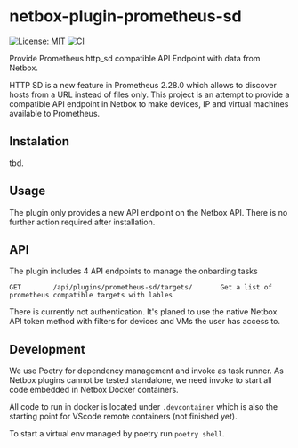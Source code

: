 # netbox-plugin-prometheus-sd

[![License: MIT](https://img.shields.io/badge/License-MIT-yellow.svg)](https://opensource.org/licenses/MIT)
[![CI](https://github.com/FlxPeters/netbox-plugin-prometheus-sd/workflows/CI/badge.svg?event=push)](https://github.com/FlxPeters/netbox-plugin-prometheus-sd/actions?query=workflow%3ACI)

Provide Prometheus http_sd compatible API Endpoint with data from Netbox.

HTTP SD is a new feature in Prometheus 2.28.0 which allows to discover hosts from a URL instead of files only. 
This project is an attempt to provide a compatible API endpoint in Netbox to make devices, IP and virtual machines available to Prometheus.

## Instalation

tbd.


## Usage

The plugin only provides a new API endpoint on the Netbox API. There is no further action required after installation. 

## API

The plugin includes 4 API endpoints to manage the onbarding tasks

```shell
GET        /api/plugins/prometheus-sd/targets/       Get a list of prometheus compatible targets with lables
```

There is currently not authentication. It's planed to use the native Netbox API token method with filters for devices and VMs the user has access to. 

## Development

We use Poetry for dependency management and invoke as task runner. 
As Netbox plugins cannot be tested standalone, we need invoke to start all code embedded in Netbox Docker containers.

All code to run in docker is located under `.devcontainer` which is also the starting point for VScode remote containers (not finished yet).

To start a virtual env managed by poetry run `poetry shell`. 